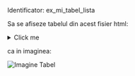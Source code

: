 Identificator: ex_mi_tabel_lista

Sa se afiseze tabelul din acest fisier html:

<details>
<summary> Click me </summary>

```
<!DOCTYPE html>
<html lang="ro">
	<head>
		<meta charset="UTF-8"/>
		<title>Fisier de baza</title>
		<script src="starter.js">
		</script>
		<link rel="stylesheet" type="text/css" href="ex_mi_tabel_lista.css"/>
	</head>
	<body>
		<table id="t_lista">
			<thead>
				<tr>
					<th>Nume</th>
					<th>Prenume</th>
					<th>Grupa</th>
				</tr>
			</thead>
			<tbody>
				<tr>
					<td>Popescu</td>
					<td>Ionel</td>
					<td>123</td>
				</tr>
				<tr>
					<td>Ionescu</td>
					<td>Popel</td>
					<td>321</td>
				</tr>
				<tr>
					<td>Costache</td>
					<td>Mitica</td>
					<td>456</td>
				</tr>
				<tr>
					<td>Mitache</td>
					<td>Costica</td>
					<td>654</td>
				</tr>
			</tbody>
		</table>
	</body>
</html>
```

</details>

 ca in imaginea:

![Imagine Tabel](https://user-images.githubusercontent.com/38056943/77871700-8c4b1300-724d-11ea-900e-97cc08ca2397.png)
